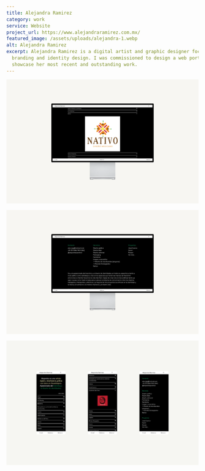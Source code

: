 ```yaml
---
title: Alejandra Ramirez
category: work
service: Website
project_url: https://www.alejandraramirez.com.mx/
featured_image: /assets/uploads/alejandra-1.webp
alt: Alejandra Ramirez
excerpt: Alejandra Ramirez is a digital artist and graphic designer focused on
  branding and identity design. I was commissioned to design a web portfolio to
  showcase her most recent and outstanding work.
---
```

![Alejandra Ramirez](/assets/uploads/alejandra-2.webp "Alejandra Ramirez Works")

![Alejandra Ramirez](/assets/uploads/alejandra-3.webp "Alejandra Ramirez About")

![Alejandra Ramirez](/assets/uploads/alejandra-mobile-3.webp "Alejandra Ramirez Mobile")